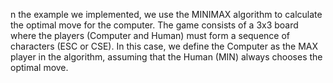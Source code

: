 n the example we implemented, we use the MINIMAX algorithm to calculate the optimal move for the computer. The game consists of a 3x3 board where the players (Computer and Human) must form a sequence of characters (ESC or CSE). In this case, we define the Computer as the MAX player in the algorithm, assuming that the Human (MIN) always chooses the optimal move.
